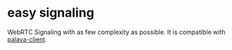 # easy signaling

WebRTC Signaling with as few complexity as possible. It is compatible with
[palava-client](https://github.com/palavatv/palava-client).

